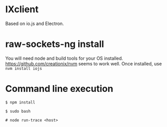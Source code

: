# IXclient

Based on io.js and Electron.

# raw-sockets-ng install

You will need node and build tools for your OS installed.
https://github.com/creationix/nvm seems to work well. Once installed, use `nvm install iojs`

# Command line execution

`$ npm install`

`$ sudo bash`

`# node run-trace <host>`
